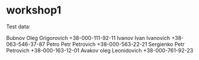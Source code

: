 workshop1
=========

Test data:

Bubnov Oleg Grigorovich +38-000-111-92-11
Ivanov Ivan Ivanovich +38-063-546-37-87
Petro Petr Petrovich +38-000-563-22-21
Sergienko Petr Petrovich +38-000-163-12-01
Avakov oleg Leonidovich +38-000-761-92-23
